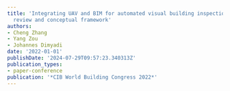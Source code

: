 ```yaml
---
title: 'Integrating UAV and BIM for automated visual building inspection: a systematic
  review and conceptual framework'
authors:
- Cheng Zhang
- Yang Zou
- Johannes Dimyadi
date: '2022-01-01'
publishDate: '2024-07-29T09:57:23.340313Z'
publication_types:
- paper-conference
publication: '*CIB World Building Congress 2022*'
---
```

